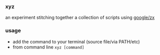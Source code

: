 ### xyz

an experiment stitching together a collection of scripts using [google/zx](https://github.com/google/zx)

### usage

- add the command to your terminal (source file/via PATH/etc)
- from command line `xyz [command]`
